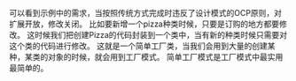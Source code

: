 可以看到示例中的需求，当按照传统方式完成时违反了设计模式的OCP原则，对扩展开放，修改关闭。
比如要新增一个pizza种类时候，只要是订购的地方都要修改。
这时候我们把创建Pizza的代码封装到一个类中，当有新的种类时候只需要对这个类的代码进行修改。
这就是一个简单工厂类，当我们会用到大量的创建某种，某类的对象的时候，就会用到工厂模式。
简单工厂模式是工厂模式中最实用最简单的。